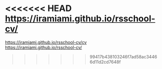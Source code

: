 <<<<<<< HEAD
https://iramiami.github.io/rsschool-cv/
=======
https://iramiami.github.io/rsschool-cv/cv
https://iramiami.github.io/rsschool-cv/
>>>>>>> 99417b438103246f7ad58ac34466d11d2cd7648f
